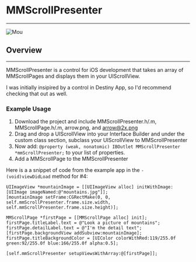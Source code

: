 # MMScrollPresenter
---

![Mou ](file:///Users/mmalleo/Desktop/Personal%20Projects/MMScrollPresenter/mmScrollPresenterGif.gif)

## Overview
---
MMScrollPresenter is a control for iOS development that takes an array of MMScrollPages and displays them in your UIScrollView. 

I was initially insipired by a control in Destiny App, so I'd recommend checking that out as well.

### Example Usage

1. Download the project and include MMScrollPresenter.h/.m, MMScrollPage.h/.m, arrow.png, and arrow@2x.png
2. Drag and drop a UIScrollView into your Interface Builder and under the custom class section, subclass your UIScrollView to MMScrollPresenter
3. Now add: `@property (weak, nonatomic) IBOutlet MMScrollPresenter *mmScrollPresenter;` to your list of properties.
4. Add a MMScrollPage to the MMScrollPresenter

Here is a a snippet of code from the example app in the `- (void)viewDidLoad` method for #4:
	
	UIImageView *mountainImage = [[UIImageView alloc] initWithImage:[UIImage imageNamed:@"mountains.jpg"]];
    [mountainImage setFrame:CGRectMake(0, 0, self.mmScrollPresenter.frame.size.width, self.mmScrollPresenter.frame.size.height)];
    
    MMScrollPage *firstPage = [[MMScrollPage alloc] init];
    firstPage.titleLabel.text = @"Look a picture of mountains";
    firstPage.detailLabel.text = @"I'm the detail text";
    [firstPage.backgroundView addSubview:mountainImage];
    firstPage.titleBackgroundColor = [UIColor colorWithRed:119/255.0f green:92/255.0f blue:166/255.0f alpha:0.5];
    
    [self.mmScrollPresenter setupViewsWithArray:@[firstPage]];